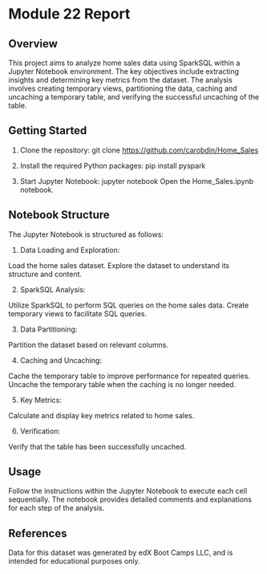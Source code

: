 # Module 22 Report

## Overview
This project aims to analyze home sales data using SparkSQL within a Jupyter Notebook environment. The key objectives include extracting insights and determining key metrics from the dataset. The analysis involves creating temporary views, partitioning the data, caching and uncaching a temporary table, and verifying the successful uncaching of the table.

## Getting Started
1. Clone the repository:
git clone https://github.com/carobdin/Home_Sales

2. Install the required Python packages:
pip install pyspark

3. Start Jupyter Notebook:
jupyter notebook
Open the Home_Sales.ipynb notebook.

## Notebook Structure
The Jupyter Notebook is structured as follows:

1. Data Loading and Exploration:

Load the home sales dataset.
Explore the dataset to understand its structure and content.

2. SparkSQL Analysis:

Utilize SparkSQL to perform SQL queries on the home sales data.
Create temporary views to facilitate SQL queries.

3. Data Partitioning:

Partition the dataset based on relevant columns.

4. Caching and Uncaching:

Cache the temporary table to improve performance for repeated queries.
Uncache the temporary table when the caching is no longer needed.

5. Key Metrics:

Calculate and display key metrics related to home sales.

6. Verification:

Verify that the table has been successfully uncached.

## Usage
Follow the instructions within the Jupyter Notebook to execute each cell sequentially. The notebook provides detailed comments and explanations for each step of the analysis.

## References
Data for this dataset was generated by edX Boot Camps LLC, and is intended for educational purposes only.
